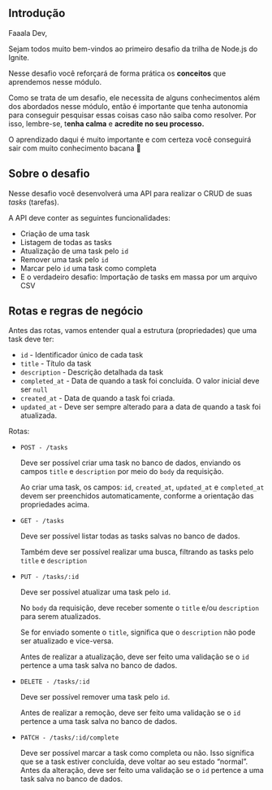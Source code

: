 ## Introdução

Faaala Dev,

Sejam todos muito bem-vindos ao primeiro desafio da trilha de Node.js do Ignite.

Nesse desafio você reforçará de forma prática os **conceitos** que aprendemos nesse módulo.

Como se trata de um desafio, ele necessita de alguns conhecimentos além dos abordados nesse módulo, então é importante que tenha autonomia para conseguir pesquisar essas coisas caso não saiba como resolver. Por isso, lembre-se, t**enha calma** e **acredite no seu processo.**

O aprendizado daqui é muito importante e com certeza você conseguirá sair com muito conhecimento bacana 💜

## Sobre o desafio

Nesse desafio você desenvolverá uma API para realizar o CRUD de suas _tasks_ (tarefas).

A API deve conter as seguintes funcionalidades:

- Criação de uma task
- Listagem de todas as tasks
- Atualização de uma task pelo `id`
- Remover uma task pelo `id`
- Marcar pelo `id` uma task como completa
- E o verdadeiro desafio: Importação de tasks em massa por um arquivo CSV

## Rotas e regras de negócio

Antes das rotas, vamos entender qual a estrutura (propriedades) que uma task deve ter:

- `id` - Identificador único de cada task
- `title` - Título da task
- `description` - Descrição detalhada da task
- `completed_at` - Data de quando a task foi concluída. O valor inicial deve ser `null`
- `created_at` - Data de quando a task foi criada.
- `updated_at` - Deve ser sempre alterado para a data de quando a task foi atualizada.

Rotas:

- `POST - /tasks`

  Deve ser possível criar uma task no banco de dados, enviando os campos `title` e `description` por meio do `body` da requisição.

  Ao criar uma task, os campos: `id`, `created_at`, `updated_at` e `completed_at` devem ser preenchidos automaticamente, conforme a orientação das propriedades acima.

- `GET - /tasks`

  Deve ser possível listar todas as tasks salvas no banco de dados.

  Também deve ser possível realizar uma busca, filtrando as tasks pelo `title` e `description`

- `PUT - /tasks/:id`

  Deve ser possível atualizar uma task pelo `id`.

  No `body` da requisição, deve receber somente o `title` e/ou `description` para serem atualizados.

  Se for enviado somente o `title`, significa que o `description` não pode ser atualizado e vice-versa.

  Antes de realizar a atualização, deve ser feito uma validação se o `id` pertence a uma task salva no banco de dados.

- `DELETE - /tasks/:id`

  Deve ser possível remover uma task pelo `id`.

  Antes de realizar a remoção, deve ser feito uma validação se o `id` pertence a uma task salva no banco de dados.

- `PATCH - /tasks/:id/complete`

  Deve ser possível marcar a task como completa ou não. Isso significa que se a task estiver concluída, deve voltar ao seu estado “normal”.
  Antes da alteração, deve ser feito uma validação se o `id` pertence a uma task salva no banco de dados.
